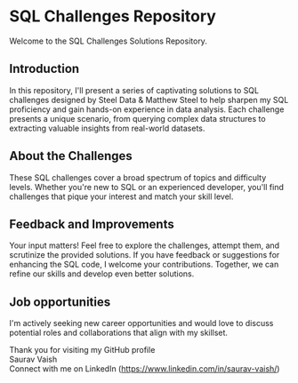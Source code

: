 # SQL Challenges Repository
Welcome to the SQL Challenges Solutions Repository.

## Introduction
In this repository, I'll present a series of captivating solutions to SQL challenges designed by Steel Data & Matthew Steel to help sharpen my SQL proficiency and gain hands-on experience in data analysis. Each challenge presents a unique scenario, from querying complex data structures to extracting valuable insights from real-world datasets.

## About the Challenges
These SQL challenges cover a broad spectrum of topics and difficulty levels. Whether you're new to SQL or an experienced developer, you'll find challenges that pique your interest and match your skill level.

## Feedback and Improvements
Your input matters! Feel free to explore the challenges, attempt them, and scrutinize the provided solutions. If you have feedback or suggestions for enhancing the SQL code, I welcome your contributions. Together, we can refine our skills and develop even better solutions.

## Job opportunities
I'm actively seeking new career opportunities and would love to discuss potential roles and collaborations that align with my skillset.

Thank you for visiting my GitHub profile  
Saurav Vaish  
Connect with me on LinkedIn (https://www.linkedin.com/in/saurav-vaish/)
